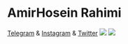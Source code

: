 # AmirHosein Rahimi
<a  href="https://t.me/AM_HO_RA">Telegram</a> & <a href="https://instagram.com/AM_HO_RA">Instagram</a> & <a  href="https://twitter.com/AM_HO_RA">Twitter</a> 
[![](https://img.shields.io/badge/-Twitter-80deea?style=for-the-badge&logo=twitter)](https://twitter.com/AM_HO_RA)
[![](https://img.shields.io/badge/-Telegram-039be5?style=for-the-badge&logo=telegram)](https://t.me/AM_HO_RA)
